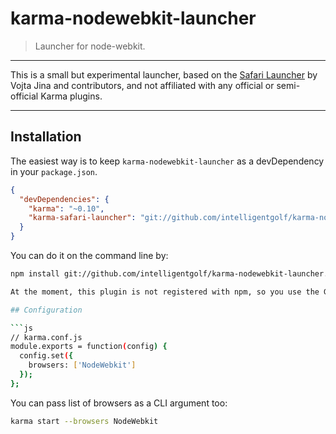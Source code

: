 # karma-nodewebkit-launcher

> Launcher for node-webkit. 

---

This is a small but experimental launcher, based on the [Safari Launcher](https://github.com/karma-runner/karma-safari-launcher) by Vojta Jina and contributors, and not affiliated with any official or semi-official Karma plugins.

---


## Installation

The easiest way is to keep `karma-nodewebkit-launcher` as a devDependency in your `package.json`.

```json
{
  "devDependencies": {
    "karma": "~0.10",
    "karma-safari-launcher": "git://github.com/intelligentgolf/karma-nodewebkit-launcher.git"
  }
}
```

You can do it on the command line by:

```bash
npm install git://github.com/intelligentgolf/karma-nodewebkit-launcher.gi --save-dev

At the moment, this plugin is not registered with npm, so you use the GitHub URL.

## Configuration

```js
// karma.conf.js
module.exports = function(config) {
  config.set({
    browsers: ['NodeWebkit']
  });
};
```

You can pass list of browsers as a CLI argument too:
```bash
karma start --browsers NodeWebkit
```
